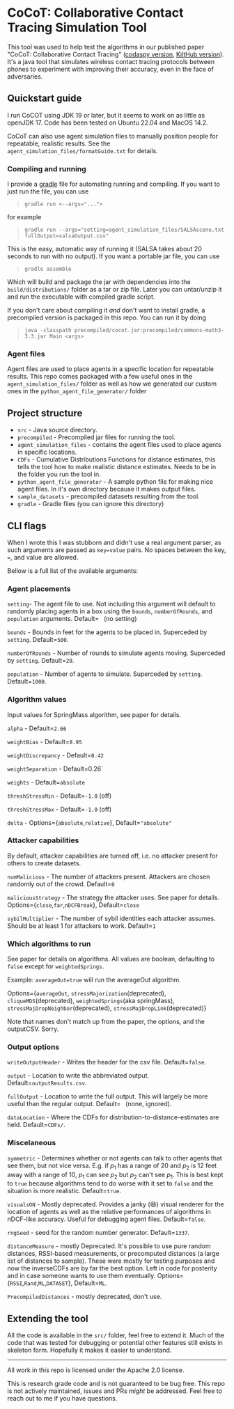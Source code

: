 # CoCoT: Collaborative Contact Tracing Simulation Tool


This tool was used to help test the algorithms in our published paper "CoCoT: Collaborative Contact Tracing" ([codaspy version](), [KiltHub version]()). 
It's a java tool that simulates wireless contact tracing protocols between phones to experiment with improving their accuracy, 
even in the face of adversaries.

## Quickstart guide

I run CoCOT using JDK 19 or later, but it seems to work on as little as openJDK 17. 
Code has been tested on Ubuntu 22.04 and MacOS 14.2. 

CoCoT can also use agent simulation files to manually position people for repeatable, realistic results.
See the `agent_simulation_files/formatGuide.txt` for details. 


### Compiling and running
I provide a [gradle](https://gradle.org/) file for automating running and compiling. If you want to just run the file, you can use 

>```gradle run <--args="...">```

for example

> `gradle run --args="setting=agent_simulation_files/SALSAscene.txt fullOutput=salsaOutput.csv"`

This is the easy, automatic way of running it (SALSA takes about 20 seconds to run with no output). 
If you want a portable jar file, you can use 

>```gradle assemble```

Which will build and package the jar with dependencies into the `build/distributions/` folder as a tar or zip file. 
Later you can untar/unzip it and run the executable with compiled gradle script.

If you don't care about compiling it *and* don't want to install gradle, a precompiled version is packaged in this repo.
You can run it by doing

>```java -classpath precompiled/cocot.jar:precompiled/commons-math3-3.3.jar Main <args>```


### Agent files

Agent files are used to place agents in a specific location for repeatable results.
This repo comes packaged with a few useful ones in the `agent_simulation_files/` folder as well as how we generated our 
custom ones in the `python_agent_file_generator/` folder

## Project structure

- `src` - Java source directory.
- `precompiled` - Precompiled jar files for running the tool.
- `agent_simulation_files` - contains the agent files used to place agents in specific locations.
- `CDFs` - Cumulative Distributions Functions for distance estimates, this tells the tool how to make realistic distance estimates. Needs to be in the folder you run the tool in.
- `python_agent_file_generator` - A sample python file for making nice agent files. In it's own directory because it makes output files. 
- `sample_datasets` - precompiled datasets resulting from the tool.
- `gradle` - Gradle files (you can ignore this directory)


## CLI flags

When I wrote this I was stubborn and didn't use a real argument parser, as such arguments are passed as `key=value` pairs.
No spaces between the key, `=`, and value are allowed.

Bellow is a full list of the available arguments:


### Agent placements

`setting`- The agent file to use. 
Not including this argument will default to randomly placing agents in a box using the 
`bounds`, `numberOfRounds`, and `population` arguments. Default=` ` (no setting)

`bounds` - Bounds in feet for the agents to be placed in. Superceded by `setting`. Default=`500`.

`numberOfRounds` - Number of rounds to simulate agents moving. Superceded by `setting`. Default=`20`.

`population` - Number of agents to simulate. Superceded by `setting`. Default=`1000`.

### Algorithm values

Input values for SpringMass algorithm, see paper for details. 

`alpha` - Default=`2.66`

`weightBias` - Default=`8.95`

`weightDiscrepancy` - Default=`0.42`

`weightSeparation` - Default=0.26`

`weights` - Default=`absolute`

`threshStressMin` - Default=`-1.0` (off)

`threshStressMax` - Default=`-1.0` (off)

`delta` - Options={`absolute`,`relative`}, 
Default=`"absolute"`

### Attacker capabilities

By default, attacker capabilities are turned off, i.e. no attacker present for others to create datasets.

`numMalicious` - The number of attackers present. Attackers are chosen randomly out of the crowd. Default=`0`

`maliciousStrategy` - The strategy the attacker uses. See paper for details. 
Options={`close`,`far`,`nDCFBreak`},
Default=`close`

`sybilMultiplier` - The number of sybil identities each attacker assumes. Should be at least 1 for attackers to work. 
Default=`1`

### Which algorithms to run

See paper for details on algorithms. All values are boolean, defaulting to `false` except for `weightedSprings`.

Example: `averageOut=true` will run the averageOut algorithm.

Options={`averageOut`,
`stressMajorization`(deprecated),
`cliqueMDS`(deprecated),
`weightedSprings`(aka springMass),
`stressMajDropNeighbor`(deprecated),
`stressMajDropLink`(deprecated)}

Note that names don't match up from the paper, the options, and the outputCSV. Sorry. 

### Output options

`writeOutputHeader` - Writes the header for the csv file. Default=`false`.

`output` - Location to write the abbreviated output. Default=`outputResults.csv`.

`fullOutput` - Location to write the full output. This will largely be more useful than the regular output. Default=` ` (none, ignored).

`dataLocation` - Where the CDFs for distribution-to-distance-estimates are held. Default=`CDFs/`.


### Miscelaneous

`symmetric` - Determines whether or not agents can talk to other agents that see them, but not vice versa.
E.g. if $p_1$ has a range of 20 and $p_2$ is 12 feet away with a range of 10, $p_1$ can see $p_2$ but $p_2$ can't see $p_1$.
This is best kept to `true` because algorithms tend to do worse with it set to `false` and the situation is more realistic.
Default=`true`.


`visualsON` - Mostly deprecated. 
Provides a janky (😄) visual renderer for the location of agents as well as the relative performances of algorithms in nDCF-like accuracy.
Useful for debugging agent files. 
Default=`false`.

`rngSeed` - seed for the random number generator. Default=`1337`.

`distanceMeasure` - mostly Deprecated. It's possible to use pure random distances, RSSI-based measurements, or precomputed distances (a large list of distances to sample). 
These were mostly for testing purposes and now the inverseCDFs are by far the best option.
Left in code for posterity and in case someone wants to use them eventually.
Options={`RSSI`,`Rand`,`ML`,`DATASET`}, Default=`ML`.

`PrecompiledDistances` - mostly deprecated, don't use.


## Extending the tool

All the code is available in the `src/` folder, feel free to extend it.
Much of the code that was tested for debugging or potential other features still exists in skeleton form. 
Hopefully it makes it easier to understand. 

---
All work in this repo is licensed under the Apache 2.0 license.

This is research grade code and is not guaranteed to be bug free.
This repo is not actively maintained, issues and PRs *might* be addressed. 
Feel free to reach out to me if you have questions. 
